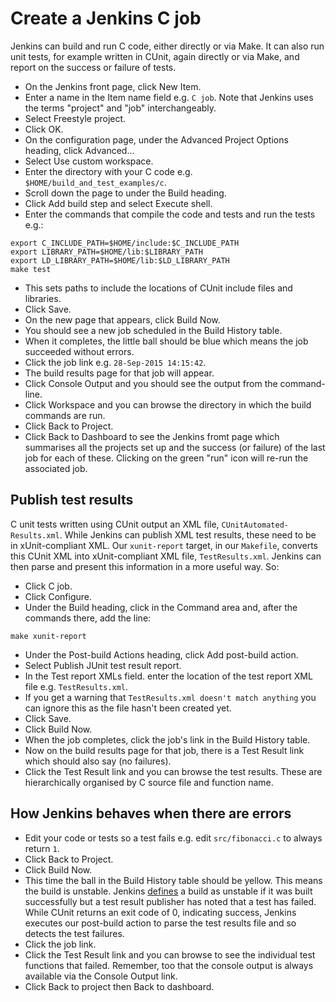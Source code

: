 Create a Jenkins C job
======================

Jenkins can build and run C code, either directly or via Make. It can also run unit tests, for example written in CUnit, again directly or via Make, and report on the success or failure of tests.

* On the Jenkins front page, click New Item.
* Enter a name in the Item name field e.g. `C job`. Note that Jenkins uses the terms "project" and "job" interchangeably.
* Select Freestyle project.
* Click OK.
* On the configuration page, under the Advanced Project Options heading, click Advanced...
* Select Use custom workspace.
* Enter the directory with your C code e.g. `$HOME/build_and_test_examples/c`.
* Scroll down the page to under the Build heading.
* Click Add build step and select Execute shell.
* Enter the commands that compile the code and tests and run the tests e.g.:

```
export C_INCLUDE_PATH=$HOME/include:$C_INCLUDE_PATH
export LIBRARY_PATH=$HOME/lib:$LIBRARY_PATH
export LD_LIBRARY_PATH=$HOME/lib:$LD_LIBRARY_PATH
make test
```

* This sets paths to include the locations of CUnit include files and libraries.
* Click Save.
* On the new page that appears, click Build Now.
* You should see a new job scheduled in the Build History table.
* When it completes, the little ball should be blue which means the job succeeded without errors.
* Click the job link e.g. `28-Sep-2015 14:15:42`.
* The build results page for that job will appear.
* Click Console Output and you should see the output from the command-line.
* Click Workspace and you can browse the directory in which the build commands are run.
* Click Back to Project.
* Click Back to Dashboard to see the Jenkins fromt page which summarises all the projects set up and the success (or failure) of the last job for each of these. Clicking on the green "run" icon will re-run the associated job.

Publish test results
--------------------

C unit tests written using CUnit output an XML file, `CUnitAutomated-Results.xml`. While Jenkins can publish XML test results, these need to be in xUnit-compliant XML. Our `xunit-report` target, in our `Makefile`, converts this CUnit XML into xUnit-compliant XML file, `TestResults.xml`. Jenkins can then parse and present this information in a more useful way. So:

* Click C job.
* Click Configure.
* Under the Build heading, click in the Command area and, after the commands there, add the line:

```
make xunit-report
```

* Under the Post-build Actions heading, click Add post-build action.
* Select Publish JUnit test result report.
* In the Test report XMLs field. enter the location of the test report XML file e.g. `TestResults.xml`.
* If you get a warning that `TestResults.xml doesn't match anything` you can ignore this as the file hasn't been created yet.
* Click Save.
* Click Build Now.
* When the job completes, click the job's link in the Build History table.
* Now on the build results page for that job, there is a Test Result link which should also say (no failures).
* Click the Test Result link and you can browse the test results. These are hierarchically organised by C source file and function name.

How Jenkins behaves when there are errors
-----------------------------------------

* Edit your code or tests so a test fails e.g. edit `src/fibonacci.c` to always return `1`.
* Click Back to Project.
* Click Build Now.
* This time the ball in the Build History table should be yellow. This means the build is unstable. Jenkins [defines](https://wiki.jenkins-ci.org/display/JENKINS/Terminology) a build as unstable if it was built successfully but a test result publisher has noted that a test has failed. While CUnit returns an exit code of 0, indicating success, Jenkins executes our post-build action to parse the test results file and so detects the test failures.
* Click the job link.
* Click the Test Result link and you can browse to see the individual test functions that failed. Remember, too that the console output is always available via the Console Output link.
* Click Back to project then Back to dashboard.
